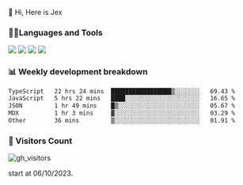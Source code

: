  👋 Hi, Here is Jex

 

### 🧑‍💻Languages and Tools

<code><a href="https://react.dev"><img src="https://api.iconify.design/logos:react.svg" /></a></code>
<code><a href="https://github.com/vuejs/core"><img src="https://api.iconify.design/logos:vue.svg" /></a></code> 
<code><a href="https://github.com/microsoft/TypeScript"><img src="https://api.iconify.design/logos:typescript-icon.svg" /></a></code>
<code><a href="https://threejs.org/"><img src="https://api.iconify.design/logos:threejs.svg" /></a></code>

### 📊 Weekly development breakdown

<!--START_SECTION:waka-->

```txt
TypeScript   22 hrs 24 mins  █████████████████▒░░░░░░░   69.43 %
JavaScript   5 hrs 22 mins   ████░░░░░░░░░░░░░░░░░░░░░   16.65 %
JSON         1 hr 49 mins    █▒░░░░░░░░░░░░░░░░░░░░░░░   05.67 %
MDX          1 hr 3 mins     ▓░░░░░░░░░░░░░░░░░░░░░░░░   03.29 %
Other        36 mins         ▒░░░░░░░░░░░░░░░░░░░░░░░░   01.91 %
```

<!--END_SECTION:waka-->


### 👀 Visitors Count

![gh_visitors](https://profile-counter.glitch.me/jexlau/count.svg)

start at 06/10/2023.
